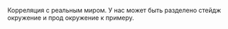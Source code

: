 Корреляция с реальным миром. У нас может быть разделено стейдж окружение и прод окружение к примеру.